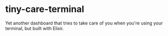 # tiny-care-terminal
Yet another dashboard that tries to take care of you when you're using your terminal, but built with Elixir.
